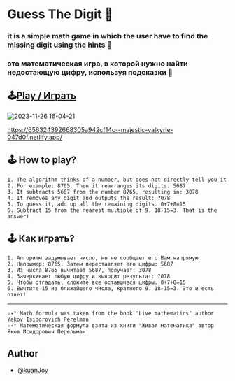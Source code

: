 # Guess The Digit 🎲 
### it is a simple math game in which the user have to find the missing digit using the hints 🧐

### это математическая игра, в которой  нужно найти недостающую цифру, используя подсказки 🧐
## 🕹️[Play / Играть](https://656324392668305a942cf14c--majestic-valkyrie-047d0f.netlify.app/)



![2023-11-26 16-04-21](https://github.com/kuanJoy/guess-the-digit/assets/121744592/1e6b2442-1ce0-4ecc-8803-0adc4cf320e6)

https://656324392668305a942cf14c--majestic-valkyrie-047d0f.netlify.app/

## 🕹️ How to play?

    1. The algorithm thinks of a number, but does not directly tell you it
    2. For example: 8765. Then it rearranges its digits: 5687
    3. It subtracts 5687 from the number 8765, resulting in: 3078
    4. It removes any digit and outputs the result: ?078
    5. To guess it, add up all the remaining digits. 0+7+8=15
    6. Subtract 15 from the nearest multiple of 9. 18-15=3. That is the answer!

## 🕹️ Как играть?

    1. Алгоритм задумывает число, но не сообщает его Вам напрямую 
    2. Например: 8765. Затем переставляет его цифры: 5687
    3. Из числа 8765 вычитает 5687, получает: 3078
    4. Зачеркивает любую цифру и выводит результат: ?078
    5. Чтобы отгадать, сложите все оставшиеся цифры. 0+7+8=15
    6. Вычтите 15 из ближайшего числа, кратного 9. 18-15=3. Это и есть ответ!

----------------------------------------------------------------------------
    ✧˖° Math formula was taken from the book "Live mathematics" author Yakov Isidorovich Perelman
    ✧˖° Математическая формула взята из книги "Живая математика" автор Яков Исидорович Перельман

## Author
- [@kuanJoy](https://www.github.com/kuanJoy)



